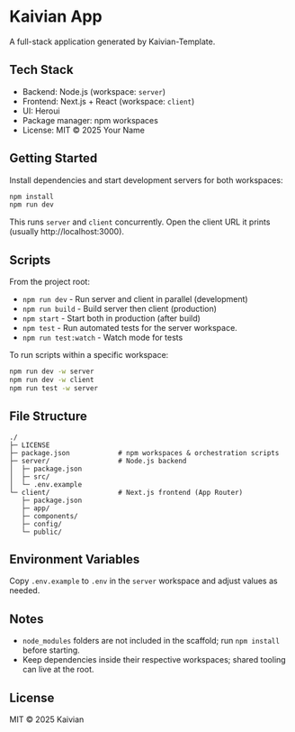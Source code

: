 # Kaivian App

A full-stack application generated by Kaivian-Template.

## Tech Stack
- Backend: Node.js (workspace: `server`)
- Frontend: Next.js + React (workspace: `client`)
- UI: Heroui
- Package manager: npm workspaces
- License: MIT © 2025 Your Name

## Getting Started
Install dependencies and start development servers for both workspaces:
```bash
npm install
npm run dev
```

This runs `server` and `client` concurrently. Open the client URL it prints (usually http://localhost:3000).

## Scripts
From the project root:
- `npm run dev`        - Run server and client in parallel (development)
- `npm run build`      - Build server then client (production)
- `npm start`          - Start both in production (after build)
- `npm test`           - Run automated tests for the server workspace.
- `npm run test:watch` - Watch mode for tests

To run scripts within a specific workspace:
```bash
npm run dev -w server
npm run dev -w client
npm run test -w server
```

## File Structure
```
./
├─ LICENSE
├─ package.json            # npm workspaces & orchestration scripts
├─ server/                 # Node.js backend
│  ├─ package.json
│  ├─ src/
│  └─ .env.example
└─ client/                 # Next.js frontend (App Router)
   ├─ package.json
   ├─ app/
   ├─ components/
   ├─ config/
   └─ public/
```

## Environment Variables
Copy `.env.example` to `.env` in the `server` workspace and adjust values as needed.

## Notes
- `node_modules` folders are not included in the scaffold; run `npm install` before starting.
- Keep dependencies inside their respective workspaces; shared tooling can live at the root.

## License
MIT © 2025 Kaivian
